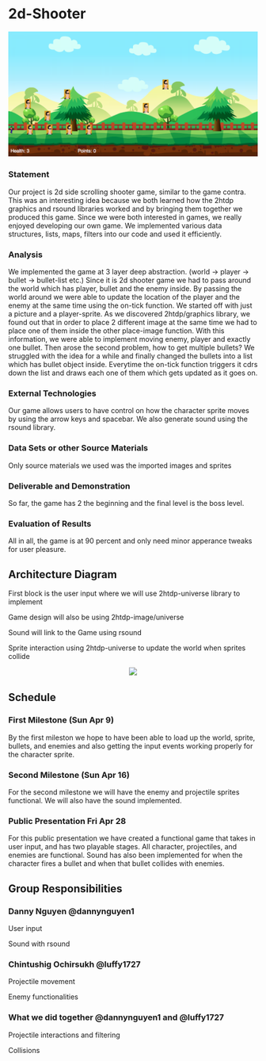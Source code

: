 # 2d-Shooter 


<p align="center" width="300">
<img src="https://raw.githubusercontent.com/oplS17projects/2d-Shooter/master/game_screen.png">
</p>

### Statement 
Our project is 2d side scrolling shooter game, similar to the game contra. This was an interesting idea because we both learned how the
2htdp graphics and rsound libraries worked and by bringing them together we produced this game. Since we were both interested in
games, we really enjoyed developing our own game. We implemented various data structures, lists, maps, filters into our code and used it
efficiently.

### Analysis
We implemented the game at 3 layer deep abstraction. (world -> player -> bullet -> bullet-list etc.) Since it is 2d shooter game we had
to pass around the world which has player, bullet and the enemy inside. By passing the world around we were able to update the location
of the player and the enemy at the same time using the on-tick function.
We started off with just a picture and a player-sprite. As we discovered 2htdp/graphics library, we found out that in order to place 2 
different image at the same time we had to place one of them inside the other place-image function. With this information, we were able
to implement moving enemy, player and exactly one bullet. Then arose the second problem, how to get multiple bullets? We struggled with
the idea for a while and finally changed the bullets into a list which has bullet object inside. Everytime the on-tick function triggers
it cdrs down the list and draws each one of them which gets updated as it goes on.

### External Technologies
Our game allows users to have control on how the character sprite moves by using the arrow keys and spacebar. We also 
generate sound using the rsound library.

### Data Sets or other Source Materials
Only source materials we used was the imported images and sprites

### Deliverable and Demonstration
So far, the game has 2 the beginning and the final level is the boss level. 


### Evaluation of Results 
All in all, the game is at 90 percent and only need minor apperance tweaks for user pleasure. 

## Architecture Diagram
First block is the user input where we will use 2htdp-universe library to implement

Game design will also be using 2htdp-image/universe

Sound will link to the Game using rsound

Sprite interaction using 2htdp-universe to update the world when sprites collide

<p align="center" width="500">
<img src="https://github.com/oplS17projects/2d-Shooter/blob/master/Screen%20Shot%202017-04-02%20at%208.16.12%20PM.png">
</p>

## Schedule
### First Milestone (Sun Apr 9)
By the first mileston we hope to have been able to load up the world, sprite, bullets, and enemies and also getting the input 
events working properly for the character sprite.

### Second Milestone (Sun Apr 16)
For the second milestone we will have the enemy and projectile sprites functional. We will also have the sound implemented.

### Public Presentation Fri Apr 28 
For this public presentation we have created a functional game that takes in user input, and has two playable stages.
All character, projectiles, and enemies are functional.
Sound has also been implemented for when the character fires a bullet and when that bullet collides with enemies.

## Group Responsibilities

### Danny Nguyen @dannynguyen1
User input

Sound with rsound

### Chintushig Ochirsukh @luffy1727
Projectile movement 

Enemy functionalities

### What we did together @dannynguyen1 and @luffy1727
Projectile interactions and filtering

Collisions

 
